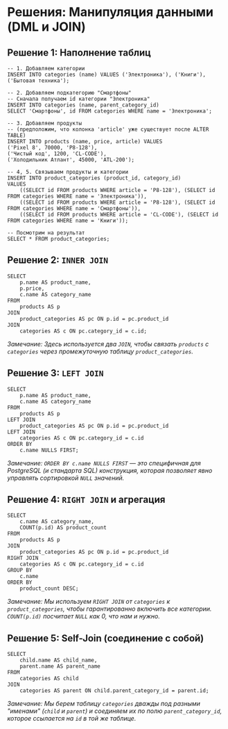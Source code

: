 # Решения: Манипуляция данными (DML и JOIN)

## Решение 1: Наполнение таблиц
```sql,runnable
-- 1. Добавляем категории
INSERT INTO categories (name) VALUES ('Электроника'), ('Книги'), ('Бытовая техника');

-- 2. Добавляем подкатегорию "Смартфоны"
-- Сначала получаем id категории "Электроника"
INSERT INTO categories (name, parent_category_id)
SELECT 'Смартфоны', id FROM categories WHERE name = 'Электроника';

-- 3. Добавляем продукты
-- (предположим, что колонка 'article' уже существует после ALTER TABLE)
INSERT INTO products (name, price, article) VALUES
('Pixel 8', 70000, 'P8-128'),
('Чистый код', 1200, 'CL-CODE'),
('Холодильник Атлант', 45000, 'ATL-200');

-- 4, 5. Связываем продукты и категории
INSERT INTO product_categories (product_id, category_id)
VALUES
    ((SELECT id FROM products WHERE article = 'P8-128'), (SELECT id FROM categories WHERE name = 'Электроника')),
    ((SELECT id FROM products WHERE article = 'P8-128'), (SELECT id FROM categories WHERE name = 'Смартфоны')),
    ((SELECT id FROM products WHERE article = 'CL-CODE'), (SELECT id FROM categories WHERE name = 'Книги'));

-- Посмотрим на результат
SELECT * FROM product_categories;
```

## Решение 2: `INNER JOIN`
```sql,runnable
SELECT
    p.name AS product_name,
    p.price,
    c.name AS category_name
FROM
    products AS p
JOIN
    product_categories AS pc ON p.id = pc.product_id
JOIN
    categories AS c ON pc.category_id = c.id;
```
*Замечание: Здесь используется два `JOIN`, чтобы связать `products` с `categories` через промежуточную таблицу `product_categories`.*

## Решение 3: `LEFT JOIN`
```sql,runnable
SELECT
    p.name AS product_name,
    c.name AS category_name
FROM
    products AS p
LEFT JOIN
    product_categories AS pc ON p.id = pc.product_id
LEFT JOIN
    categories AS c ON pc.category_id = c.id
ORDER BY
    c.name NULLS FIRST;
```
*Замечание: `ORDER BY c.name NULLS FIRST` — это специфичная для PostgreSQL (и стандарта SQL) конструкция, которая позволяет явно управлять сортировкой `NULL` значений.*

## Решение 4: `RIGHT JOIN` и агрегация
```sql,runnable
SELECT
    c.name AS category_name,
    COUNT(p.id) AS product_count
FROM
    products AS p
JOIN
    product_categories AS pc ON p.id = pc.product_id
RIGHT JOIN
    categories AS c ON pc.category_id = c.id
GROUP BY
    c.name
ORDER BY
    product_count DESC;
```
*Замечание: Мы используем `RIGHT JOIN` от `categories` к `product_categories`, чтобы гарантированно включить все категории. `COUNT(p.id)` посчитает `NULL` как 0, что нам и нужно.*

## Решение 5: Self-Join (соединение с собой)
```sql,runnable
SELECT
    child.name AS child_name,
    parent.name AS parent_name
FROM
    categories AS child
JOIN
    categories AS parent ON child.parent_category_id = parent.id;
```
*Замечание: Мы берем таблицу `categories` дважды под разными "именами" (`child` и `parent`) и соединяем их по полю `parent_category_id`, которое ссылается на `id` в той же таблице.* 